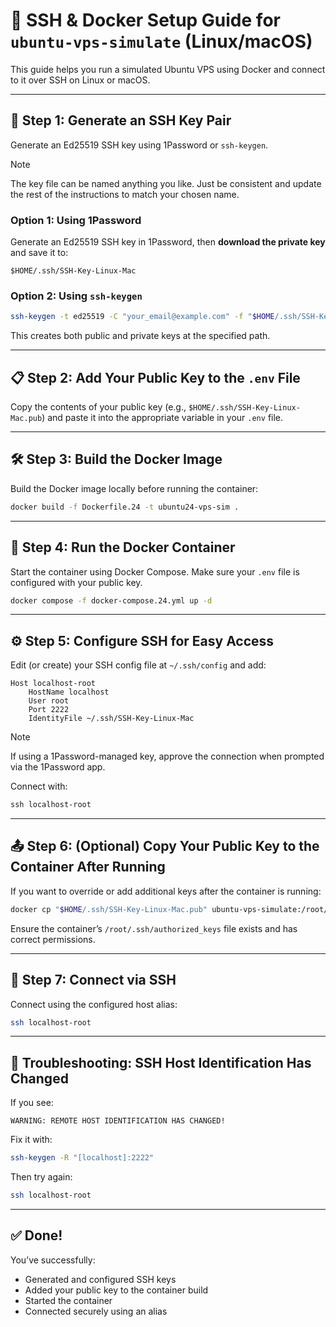 # 🚀 SSH & Docker Setup Guide for `ubuntu-vps-simulate` (Linux/macOS)

This guide helps you run a simulated Ubuntu VPS using Docker and connect to it over SSH on Linux or macOS.

---

## 🔐 Step 1: Generate an SSH Key Pair



Generate an Ed25519 SSH key using 1Password or `ssh-keygen`.

> [!Note]
> The key file can be named anything you like. Just be consistent and update the rest of the instructions to match your chosen name.

### Option 1: Using 1Password

Generate an Ed25519 SSH key in 1Password, then **download the private key** and save it to:

```
$HOME/.ssh/SSH-Key-Linux-Mac
```

### Option 2: Using `ssh-keygen`

```bash
ssh-keygen -t ed25519 -C "your_email@example.com" -f "$HOME/.ssh/SSH-Key-Linux-Mac"
```

This creates both public and private keys at the specified path.

---

## 📋 Step 2: Add Your Public Key to the `.env` File

Copy the contents of your public key (e.g., `$HOME/.ssh/SSH-Key-Linux-Mac.pub`) and paste it into the appropriate variable in your `.env` file.

---

## 🛠️ Step 3: Build the Docker Image

Build the Docker image locally before running the container:

```bash
docker build -f Dockerfile.24 -t ubuntu24-vps-sim .
```
---

## 🐳 Step 4: Run the Docker Container

Start the container using Docker Compose. Make sure your `.env` file is configured with your public key.

```bash
docker compose -f docker-compose.24.yml up -d
```

---

## ⚙️ Step 5: Configure SSH for Easy Access


Edit (or create) your SSH config file at `~/.ssh/config` and add:

```
Host localhost-root
    HostName localhost
    User root
    Port 2222
    IdentityFile ~/.ssh/SSH-Key-Linux-Mac
```

> [!NOTE]
> If using a 1Password-managed key, approve the connection when prompted via the 1Password app.
> 
> Connect with:
> 
> ```powershell
> ssh localhost-root
> ```

---

## 📤 Step 6: (Optional) Copy Your Public Key to the Container After Running

If you want to override or add additional keys after the container is running:

```bash
docker cp "$HOME/.ssh/SSH-Key-Linux-Mac.pub" ubuntu-vps-simulate:/root/.ssh/authorized_keys
```

Ensure the container’s `/root/.ssh/authorized_keys` file exists and has correct permissions.

---

## 🔌 Step 7: Connect via SSH

Connect using the configured host alias:

```bash
ssh localhost-root
```

---

## 🧯 Troubleshooting: SSH Host Identification Has Changed

If you see:

```
WARNING: REMOTE HOST IDENTIFICATION HAS CHANGED!
```

Fix it with:

```bash
ssh-keygen -R "[localhost]:2222"
```

Then try again:

```bash
ssh localhost-root
```

---

## ✅ Done!

You’ve successfully:

* Generated and configured SSH keys
* Added your public key to the container build
* Started the container
* Connected securely using an alias

